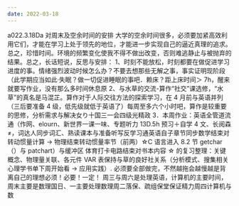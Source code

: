 ```yaml
---
date: 2022-03-18
---
```


a022.3.18Da 对周末及空余时间的安排 大学的空余时间很多，必须要加紧高效利用它们，才能在学习上处于领先的地位，才能进一步实现自己的逼近真理的追求。总之，珍惜时间。环境的频繁变化使我不得不做出改变，否则难逃静止与被抛弃的结果。总之，长话短说，反思与安排： 1、时刻不能放松，时刻都要在做促进学习进度的事。情绪强烈波动时候怎么办？不要去想那些无解之事，事实证明现阶段（此学期应当如此·失眠？做一切促进睡眠的事吧．赖床？距上床时间＞ 7h，醒来就要写作业，没有那么多时间休息原 2、与水草的交流-算作“社交”课选修，“水草”的真名是马混芷。算作对于人际交往方法的探索学习，在 4 月前与英语并列（三后要准备 4 级，低先级就低于英语了）每周至多六个小时吧，算作是较重要的思修，分析需求与解决女り十国三一会四级光精政 3．本周作业：英语全管道流通（作网、elourn、新世界一课一味、专题听力 13D.5h 预习＋自学 4 文、长阅森 ≠，词达人同步词汇、熟读课本与准备听写反学习通英语自子章节同步数学结束对转动惯量计算 → 物理结束转动惯量率节（前两）☆C 语言进入 8.2 节 getchar（）与 patchart）与缓冲区 体育打卡电路结束对书本内容 ☆ 的复习整理：关键概念、物理量关联、各元件 VAR 表保持与草的良好社关系（分析模式、搜集相关心理学书单下周开始看 → 应用实践）. 必须要全部做完，不然越拖会越慢越是背离自己的理想必须！必要！一定！ 周三与周六是处理英语，计算机的主要时间，周末主要是数理国日、一主要处理数理周二落保、疏组保堂保证精力周四计算机与数
